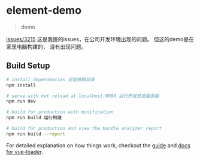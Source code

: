 # element-demo

> demo

[issues/3215](https://github.com/ElemeFE/element/issues/3215) 这是我提的issues，在公司开发环境出现的问题。 但这的demo是在家里电脑构建的， 没有出现问题。
## Build Setup

``` bash
# install dependencies 安装依赖目录
npm install

# serve with hot reload at localhost:8080 运行开发预览服务器
npm run dev

# build for production with minification
npm run build 运行构建

# build for production and view the bundle analyzer report
npm run build --report
```

For detailed explanation on how things work, checkout the [guide](http://vuejs-templates.github.io/webpack/) and [docs for vue-loader](http://vuejs.github.io/vue-loader).
